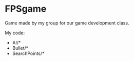 # FPSgame
Game made by my group for our game development class.

My code:
<ul>
<li>AI/*</li>
<li>Bullet/*</li>
<li>SearchPoints/*</li>
</ul>
